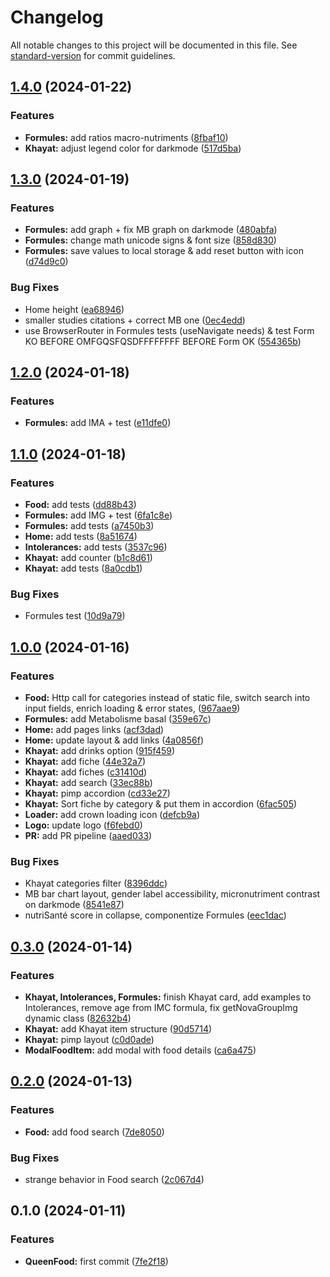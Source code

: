 # Changelog

All notable changes to this project will be documented in this file. See [standard-version](https://github.com/conventional-changelog/standard-version) for commit guidelines.

## [1.4.0](https://github.com/Zararthustra/QueenFood/compare/v1.3.0...v1.4.0) (2024-01-22)


### Features

* **Formules:** add ratios macro-nutriments ([8fbaf10](https://github.com/Zararthustra/QueenFood/commit/8fbaf10fc657b05df425de78259684bcb5f272e4))
* **Khayat:** adjust legend color for darkmode ([517d5ba](https://github.com/Zararthustra/QueenFood/commit/517d5ba0757eeaab8d029a846d5a9cc70fcaf892))

## [1.3.0](https://github.com/Zararthustra/QueenFood/compare/v1.2.0...v1.3.0) (2024-01-19)


### Features

* **Formules:** add graph + fix MB graph on darkmode ([480abfa](https://github.com/Zararthustra/QueenFood/commit/480abfa090089cd8723b2660be82215fc5787f07))
* **Formules:** change math unicode signs & font size ([858d830](https://github.com/Zararthustra/QueenFood/commit/858d830feecf9004edf2a98413eb33566f85d6c2))
* **Formules:** save values to local storage & add reset button with icon ([d74d9c0](https://github.com/Zararthustra/QueenFood/commit/d74d9c0c548217782548e536abc872c6748cbe80))


### Bug Fixes

* Home height ([ea68946](https://github.com/Zararthustra/QueenFood/commit/ea689464569ce5ced3c4126007c32939327284ba))
* smaller studies citations + correct MB one ([0ec4edd](https://github.com/Zararthustra/QueenFood/commit/0ec4eddeca6ca85b336c2a5ba3d2941e4aaf8bfc))
* use BrowserRouter in Formules tests (useNavigate needs) & test Form KO BEFORE OMFGQSFQSDFFFFFFFF BEFORE Form OK ([554365b](https://github.com/Zararthustra/QueenFood/commit/554365bfa1c95f932ce837a3463d4c38b982162f))

## [1.2.0](https://github.com/Zararthustra/QueenFood/compare/v1.1.0...v1.2.0) (2024-01-18)


### Features

* **Formules:** add IMA + test ([e11dfe0](https://github.com/Zararthustra/QueenFood/commit/e11dfe00fe8fdbda19db0ff3407402ecfbe7f1d5))

## [1.1.0](https://github.com/Zararthustra/QueenFood/compare/v1.0.0...v1.1.0) (2024-01-18)


### Features

* **Food:** add tests ([dd88b43](https://github.com/Zararthustra/QueenFood/commit/dd88b4392226756093a3f85f5743652ff749c8ab))
* **Formules:** add IMG + test ([6fa1c8e](https://github.com/Zararthustra/QueenFood/commit/6fa1c8eceb1630930fa81dd2d8f2cee58cfde66b))
* **Formules:** add tests ([a7450b3](https://github.com/Zararthustra/QueenFood/commit/a7450b33e5077495958815f7a39aac5db203604d))
* **Home:** add tests ([8a51674](https://github.com/Zararthustra/QueenFood/commit/8a51674971b41c945b590fc891866de16b4ce2b4))
* **Intolerances:** add tests ([3537c96](https://github.com/Zararthustra/QueenFood/commit/3537c96883278b90ae20e259c12626028a775ab3))
* **Khayat:** add counter ([b1c8d61](https://github.com/Zararthustra/QueenFood/commit/b1c8d615094aa38dc1263c9d9cd88513ca744477))
* **Khayat:** add tests ([8a0cdb1](https://github.com/Zararthustra/QueenFood/commit/8a0cdb1a71204129ff02becfc7fa46c219b2dd5c))


### Bug Fixes

* Formules test ([10d9a79](https://github.com/Zararthustra/QueenFood/commit/10d9a792e794377ebecdc72fd4eeb79f27a90698))

## [1.0.0](https://github.com/Zararthustra/QueenFood/compare/v0.3.0...v1.0.0) (2024-01-16)


### Features

* **Food:** Http call for categories instead of static file, switch search into input fields, enrich loading & error states, ([967aae9](https://github.com/Zararthustra/QueenFood/commit/967aae9c2d2de953108b47b04d9079a31c907a82))
* **Formules:** add Metabolisme basal ([359e67c](https://github.com/Zararthustra/QueenFood/commit/359e67c7059422a201ef067612b28753334b566c))
* **Home:** add pages links ([acf3dad](https://github.com/Zararthustra/QueenFood/commit/acf3dad9a657c4b5395848ecbec84bf96eeadc22))
* **Home:** update layout & add links ([4a0856f](https://github.com/Zararthustra/QueenFood/commit/4a0856feefe8a299c525018c0ea19a142413fe3f))
* **Khayat:** add drinks option ([915f459](https://github.com/Zararthustra/QueenFood/commit/915f459a5e6c0c056f547cb59218fd22d33d6e50))
* **Khayat:** add fiche ([44e32a7](https://github.com/Zararthustra/QueenFood/commit/44e32a71213009c60859255fff51865fa19b429b))
* **Khayat:** add fiches ([c31410d](https://github.com/Zararthustra/QueenFood/commit/c31410d1080b2f94d0b448dd8b2c08672d534023))
* **Khayat:** add search ([33ec88b](https://github.com/Zararthustra/QueenFood/commit/33ec88b0a860f1ad96d4a64c356c5b2395e732f9))
* **Khayat:** pimp accordion ([cd33e27](https://github.com/Zararthustra/QueenFood/commit/cd33e27812f37fcce2b25589b469fc440a6700d8))
* **Khayat:** Sort fiche by category & put them in accordion ([6fac505](https://github.com/Zararthustra/QueenFood/commit/6fac50572ef64646831b7692ee5710be16c6d60e))
* **Loader:** add crown loading icon ([defcb9a](https://github.com/Zararthustra/QueenFood/commit/defcb9a0f2d741a5b8233033eb3fc805901f5442))
* **Logo:** update logo ([f6febd0](https://github.com/Zararthustra/QueenFood/commit/f6febd0af8181fa02ac511919a51e183d74f50ba))
* **PR:** add PR pipeline ([aaed033](https://github.com/Zararthustra/QueenFood/commit/aaed0334011c93804840aff28be9b77721a7e37b))


### Bug Fixes

* Khayat categories filter ([8396ddc](https://github.com/Zararthustra/QueenFood/commit/8396ddc97a5abb9a74908c2bd4bbcc3b293e6d8a))
* MB bar chart layout, gender label accessibility, micronutriment contrast on darkmode ([8541e87](https://github.com/Zararthustra/QueenFood/commit/8541e8713d5066fa9928b27286dc80932da24f20))
* nutriSanté score in collapse, componentize Formules ([eec1dac](https://github.com/Zararthustra/QueenFood/commit/eec1dacbaf2a057f350a0d53bae45c6362587ad5))

## [0.3.0](https://github.com/Zararthustra/QueenFood/compare/v0.2.0...v0.3.0) (2024-01-14)


### Features

* **Khayat, Intolerances, Formules:** finish Khayat card, add examples to Intolerances, remove age from IMC formula, fix getNovaGroupImg dynamic class ([82632b4](https://github.com/Zararthustra/QueenFood/commit/82632b4685bc59582678a0e4baf75467494df97f))
* **Khayat:** add Khayat item structure ([90d5714](https://github.com/Zararthustra/QueenFood/commit/90d5714ca624f83ad046911b67b43a840be9a402))
* **Khayat:** pimp layout ([c0d0ade](https://github.com/Zararthustra/QueenFood/commit/c0d0ade2e6c3e8fff04e721a54d1604c47584f5b))
* **ModalFoodItem:** add modal with food details ([ca6a475](https://github.com/Zararthustra/QueenFood/commit/ca6a4757cd124a7e684505fa6158e7a7ccce4e8e))

## [0.2.0](https://github.com/Zararthustra/QueenFood/compare/v0.1.0...v0.2.0) (2024-01-13)


### Features

* **Food:** add food search ([7de8050](https://github.com/Zararthustra/QueenFood/commit/7de8050055e9217ec78072a0bb8e41a2b6747d82))


### Bug Fixes

* strange behavior in Food search ([2c067d4](https://github.com/Zararthustra/QueenFood/commit/2c067d430d58cd25c12444d085619d891de39313))

## 0.1.0 (2024-01-11)


### Features

* **QueenFood:** first commit ([7fe2f18](https://github.com/Zararthustra/QueenFood/commit/7fe2f185ff48f4ba2d5ef51ccbb1c5f204f2dd53))
